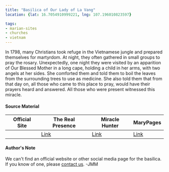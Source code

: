 ```yaml
---
title: "Basilica of Our Lady of La Vang"
location: {lat: 16.7054910999221, lng: 107.196010823597}

tags:
- marian-sites
- churches
- vietnam
---
```


In 1798, many Christians took refuge in the Vietnamese jungle and prepared themselves for martyrdom.  At night, they often gathered in small groups to pray the rosary.  Unexpectedly, one night they were visited by an apparition of Our Blessed Mother in a long cape, holding a child in her arms, with two angels at her sides.  She comforted them and told them to boil the leaves from the surrounding trees to use as medicine.  She also told them that from that day on, all those who came to this place to pray, would have their prayers heard and answered.  All those who were present witnessed this miracle.

#### Source Material

| Official Site | The Real Presence | Miracle Hunter | MaryPages |
| --- | --- | --- | --- |
| | [Link](http://www.therealpresence.org/eucharst/misc/BVM/21_LAVANG_60x96.pdf) | [Link](http://www.miraclehunter.com/marian_apparitions/approved_apparitions/lavang/index.html) | [Link](https://www.marypages.com/la-vang-vietnam-en.html) |

#### Author's Note

We can't find an official website or other social media page for the basilica.  If you know of one, please [contact us](/contact).  -JMM
